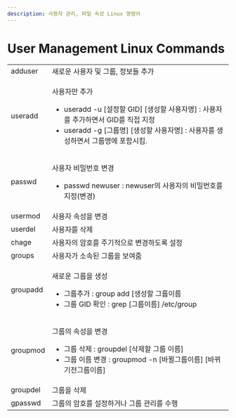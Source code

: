 ```yaml
---
description: 사용자 관리, 파일 속성 Linux 명령어
---
```


# User Management Linux Commands

|          |                                                                                                                                                      |
| -------- | ---------------------------------------------------------------------------------------------------------------------------------------------------- |
| adduser  | 새로운 사용자 및 그룹, 정보들 추가                                                                                                                                 |
| useradd  | <p>사용자만 추가</p><ul><li>useradd -u [설정할 GID] [생성할 사용자명] : 사용자를 추가하면서 GID를 직접 지정 </li><li>useradd -g [그룹명] [생성할 사용자명] : 사용자를 생성하면서 그룹명에 포함시킴.</li></ul> |
| passwd   | <p>사용자 비밀번호 변경</p><ul><li>passwd newuser : newuser의 사용자의 비밀번호를 지정(변경)</li></ul>                                                                      |
| usermod  | 사용자 속성을 변경                                                                                                                                           |
| userdel  | 사용자를 삭제                                                                                                                                              |
| chage    | 사용자의 암호를 주기적으로 변경하도록 설정                                                                                                                              |
| groups   | 사용자가 소속된 그룹을 보여줌                                                                                                                                     |
| groupadd | <p></p><p>새로운 그룹을 생성</p><ul><li>그룹추가 : group add [생성할 그룹이름</li><li>그룹 GID 확인 : grep [그룹이름] /etc/group</li></ul>                                      |
| groupmod | <p>그룹의 속성을 변경</p><ul><li>그룹 삭제 : groupdel [삭제할 그룹 이름]</li><li>그룹 이름 변경 : groupmod -n [바뀔그룹이름] [바뀌기전그룹이름]</li></ul>                                   |
| groupdel | 그룹을 삭제                                                                                                                                               |
| gpasswd  | 그룹의 암호를 설정하거나 그룹 관리를 수행                                                                                                                              |

